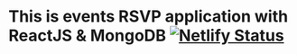 # This is events RSVP application with ReactJS & MongoDB [![Netlify Status](https://api.netlify.com/api/v1/badges/e2eced3d-5bf6-4c87-b5b2-d055c916a4bf/deploy-status)](https://app.netlify.com/sites/wizardly-ramanujan-db2434/deploys)
